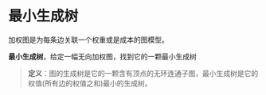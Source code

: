 # 最小生成树

加权图是为每条边关联一个权重或是成本的图模型。

**最小生成树**，给定一幅无向加权图，找到它的一颗最小生成树

> **定义**：图的生成树是它的一颗含有顶点的无环连通子图，最小生成树是它的权值(所有边的权值之和)最小的生成树。

